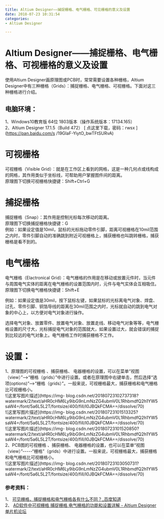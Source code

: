 ```yaml
---
title: Altium Designer——捕捉栅格、电气栅格、可见栅格的意义及设置
date: 2018-07-23 10:31:54
categories:
- Altium Designer

---
```

#  Altium Designer——捕捉栅格、电气栅格、可视栅格的意义及设置

使用Altium Designer画原理图或PCB时，常常需要设置各种栅格，Altium
Designer中有三种栅格（Grids）：捕捉栅格、电气栅格、可视栅格。下面对这三种栅格进行介绍。

##  电脑环境：

1、Windows10教育版 64位 1803版本（操作系统版本：17134.165）  
2、Altium Designer 17.1.5（Build 472） [ 点这里下载，密码：rwsx ](https://pan.baidu.com/s
/19GIaF-YiytO_bwTFtSURvA)

#  可视栅格

可视栅格（Visible Grid）：就是在工作区上看到的网格，这是一种几何点或线构成的网格，其作用类似于坐标线，可帮助用户掌握图件间的距离。  
原理图下切换可视栅格快捷键：Shift+Ctrl+G

#  捕捉栅格

捕捉栅格（Snap）：其作用是控制光标每次移动的距离。  
原理图下切换捕捉栅格快捷键：G  
例如：如果设定值是10mil，鼠标的光标拖动零件引脚，距离可视栅格在10mil范围之内时，零件引脚自动的准确跳到附近可视栅格上，捕获栅格也叫跳转栅格，捕获栅格是看不到的。

#  电气栅格

电气栅格（Elactronical
Grid）：电气栅格的作用是在移动或放置元件时，当元件与周围电气实体的距离在电气栅格的设置范围内时，元件与电气实体会互相吸住。  
原理图下切换电气栅格快捷键：Shift+E

例如：如果设定值是30mil，按下鼠标左键，如果鼠标的光标离电气对象、焊盘、过孔、零件引脚、铜箔导线的距离在30mil范围之内时，光标就自动的跳到电气对象的中心上，以方便对电气对象进行操作。

选择电气对象、放置零件、放置电气对象、放置走线、移动电气对象等等，电气栅格设置的尺寸大，光标捕捉电气对象的范围就大，如果设置过大，就会错误的捕捉到比较远的电气对象上。电气栅格工作时捕获栅格不工作。

#  设置：

1、原理图的可视栅格 、捕获栅格、
电器栅格的设置，可以在菜单“视图（view）”——>“栅格（grids）”中进行设置。或者在原理图中右键单击，然后选择“选项(options)”——>“栅格（grids）”。一般来说，可视栅格最大，捕获栅格和电气栅格比可视栅格小。  
![这里写图片描述](https://img-
blog.csdn.net/20180723102737318?watermark/2/text/aHR0cHM6Ly9ibG9nLmNzZG4ubmV0L1RhbmdfQ2h1YW5saW4=/font/5a6L5L2T/fontsize/400/fill/I0JBQkFCMA==/dissolve/70)  
![这里写图片描述](https://img-
blog.csdn.net/20180723101513325?watermark/2/text/aHR0cHM6Ly9ibG9nLmNzZG4ubmV0L1RhbmdfQ2h1YW5saW4=/font/5a6L5L2T/fontsize/400/fill/I0JBQkFCMA==/dissolve/70)  
![这里写图片描述](https://img-
blog.csdn.net/20180723101520850?watermark/2/text/aHR0cHM6Ly9ibG9nLmNzZG4ubmV0L1RhbmdfQ2h1YW5saW4=/font/5a6L5L2T/fontsize/400/fill/I0JBQkFCMA==/dissolve/70)  
2、PCB图的可视栅格 、捕获栅格、
电器栅格的设置，也可以在菜单“视图（view）”-----“栅格”（grids）中进行设置。一般来说，可视栅格最大，捕获栅格和电气栅格比可视栅格小。  
![这里写图片描述](https://img-
blog.csdn.net/20180723103050731?watermark/2/text/aHR0cHM6Ly9ibG9nLmNzZG4ubmV0L1RhbmdfQ2h1YW5saW4=/font/5a6L5L2T/fontsize/400/fill/I0JBQkFCMA==/dissolve/70)

###  参考资料：

1、 [ 可见栅格，捕捉栅格和电气栅格各有什么不同？_百度知道 ](https://zhidao.baidu.com/question/142323247)  
2、 [ AD软件中可视栅格 捕捉栅格 电气栅格的功能和设置详解 - Altium Designer 单片机论坛
](http://www.51hei.com/bbs/dpj-95189-1.html)

